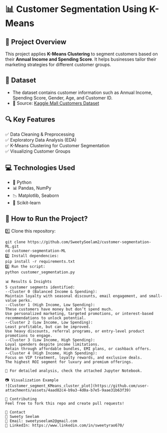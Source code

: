 # 📊 Customer Segmentation Using K-Means

## 📝 Project Overview
This project applies **K-Means Clustering** to segment customers based on their **Annual Income and Spending Score**. It helps businesses tailor their marketing strategies for different customer groups.

## 📂 Dataset
- The dataset contains customer information such as Annual Income, Spending Score, Gender, Age, and Customer ID.
- 📄 Source: [Kaggle Mall Customers Dataset](https://www.kaggle.com/vjchoudhary7/customer-segmentation-tutorial-in-python)

## 🔍 Key Features
✅ Data Cleaning & Preprocessing  
✅ Exploratory Data Analysis (EDA)  
✅ K-Means Clustering for Customer Segmentation  
✅ Visualizing Customer Groups  

## 💻 Technologies Used
- 🐍 Python  
- 📊 Pandas, NumPy  
- 📉 Matplotlib, Seaborn  
- 📡 Scikit-learn  

## 📜 How to Run the Project?
1️⃣ Clone this repository:  
   ```
   git clone https://github.com/SweetySeelam2/customer-segmentation-ML.git
   cd customer-segmentation-ML
2️⃣ Install dependencies:
pip install -r requirements.txt
3️⃣ Run the script:
python customer_segmentation.py

📊 Results & Insights
   5 customer segments identified:
--Cluster 0 (Balanced Income & Spending):
Maintain loyalty with seasonal discounts, email engagement, and small-value perks.
--Cluster 1 (High Income, Low Spending):
These customers have money but don’t spend much.
Use personalized marketing, targeted promotions, or interest-based recommendations to unlock potential.
--Cluster 2 (Low Income, Low Spending):
Least profitable, but can be improved.
Use heavy discounts, referral programs, or entry-level product promotions to engage.
--Cluster 3 (Low Income, High Spending):
Loyal spenders despite income limitations.
Retain through affordable bundles, EMI plans, or cashback offers.
--Cluster 4 (High Income, High Spending):
Focus on VIP treatment, loyalty rewards, and exclusive deals.
The highest ROI segment for luxury and premium offerings.

📌 For detailed analysis, check the attached Jupyter Notebook.

📷 Visualization Example
![Customer_segment_KMeans_cluster_plot](https://github.com/user-attachments/assets/4aad82c4-b9a3-4d0a-b7e5-9aae31b63f39)

🤝 Contributing
Feel free to fork this repo and create pull requests!

📩 Contact
👤 Sweety Seelam
📧 Email: sweetyseelam2@gmail.com
🔗 LinkedIn: https://www.linkedin.com/in/sweetyrao670/
